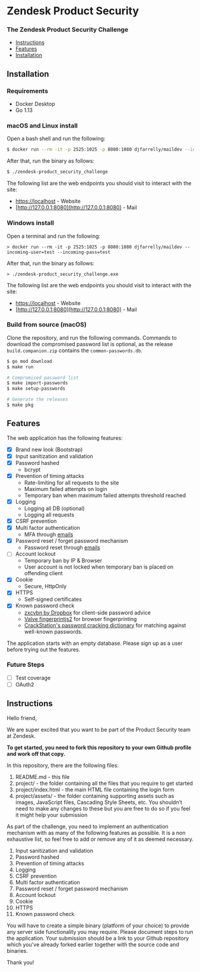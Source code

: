 # Zendesk Product Security
### The Zendesk Product Security Challenge

- [Instructions](#instructions)
- [Features](#features)
- [Installation](#installation)

## Installation
### Requirements
* Docker Desktop
* Go 1.13

### macOS and Linux install
Open a bash shell and run the following:  
```bash
$ docker run --rm -it -p 2525:1025 -p 8080:1080 djfarrelly/maildev --incoming-user=test --incoming-pass=test
```

After that, run the binary as follows:
```bash
$ ./zendesk-product_security_challenge
```

The following list are the web endpoints you should visit to interact with the site:
* [https://localhost](https://localhost) - Website
* [http://127.0.0.1:8080](http://127.0.0.1:8080) - Mail

### Windows install
Open a terminal and run the following:
```
> docker run --rm -it -p 2525:1025 -p 8080:1080 djfarrelly/maildev --incoming-user=test --incoming-pass=test
```

After that, run the binary as follows:
```
> ./zendesk-product_security_challenge.exe
```

The following list are the web endpoints you should visit to interact with the site:
* [https://localhost](https://localhost) - Website
* [http://127.0.0.1:8080](http://127.0.0.1:8080) - Mail

### Build from source (macOS)
Clone the repository, and run the following commands. Commands to download the compromised password list
is optional, as the release `build.companion.zip` contains the `common-passwords.db`.
```bash
$ go mod download
$ make run

# Compromised password list
$ make import-passwords 
$ make setup-passwords

# Generate the releases
$ make pkg
```

## Features
The web application has the following features:
-[x] Brand new look (Bootstrap)
-[x] Input sanitization and validation
-[x] Password hashed
    - bcrypt
-[x] Prevention of timing attacks
    - Rate-limiting for all requests to the site
    - Maximum failed attempts on login
    - Temporary ban when maximum failed attempts threshold reached
-[x] Logging
    - Logging all DB (optional)
    - Logging all requests
-[x] CSRF prevention
-[x] Multi factor authentication
    - MFA through [emails](https://github.com/matcornic/hermes)
-[x] Password reset / forget password mechanism
    - Password reset through [emails](https://github.com/matcornic/hermes)
-[ ] Account lockout
    - Temporary ban by IP & Browser
    - User account is not locked when temporary ban is placed on offending client
-[x] Cookie
    - Secure, HttpOnly
-[x] HTTPS
    - Self-signed certificates
-[x] Known password check
    - [zxcvbn by Dropbox](https://github.com/dropbox/zxcvbn) for client-side password advice
    - [Valve fingerprintjs2](https://github.com/Valve/fingerprintjs2) for browser fingerprinting
    - [CrackStation's password cracking dictionary](https://crackstation.net/buy-crackstation-wordlist-password-cracking-dictionary.htm) for matching against well-known passwords.

The application starts with an empty database. Please sign up as a user before trying out the features.

### Future Steps
-[ ] Test coverage
-[ ] OAuth2

## Instructions

Hello friend,

We are super excited that you want to be part of the Product Security team at Zendesk.

**To get started, you need to fork this repository to your own Github profile and work off that copy.**

In this repository, there are the following files:
1. README.md - this file
2. project/ - the folder containing all the files that you require to get started
3. project/index.html - the main HTML file containing the login form
4. project/assets/ - the folder containing supporting assets such as images, JavaScript files, Cascading Style Sheets, etc. You shouldn’t need to make any changes to these but you are free to do so if you feel it might help your submission

As part of the challenge, you need to implement an authentication mechanism with as many of the following features as possible. It is a non exhaustive list, so feel free to add or remove any of it as deemed necessary.

1. Input sanitization and validation
2. Password hashed
3. Prevention of timing attacks
4. Logging
5. CSRF prevention
6. Multi factor authentication
7. Password reset / forget password mechanism
8. Account lockout
9. Cookie
10. HTTPS
11. Known password check

You will have to create a simple binary (platform of your choice) to provide any server side functionality you may require. Please document steps to run the application. Your submission should be a link to your Github repository which you've already forked earlier together with the source code and binaries.

Thank you!

